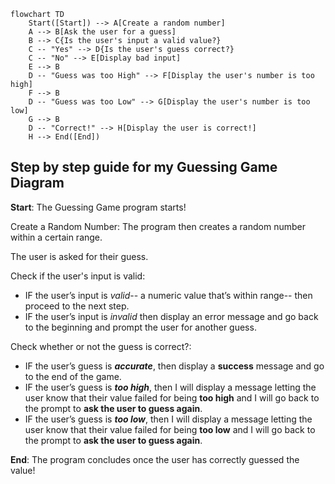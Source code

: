 ```mermaid
flowchart TD
    Start([Start]) --> A[Create a random number]
    A --> B[Ask the user for a guess]
    B --> C{Is the user's input a valid value?}
    C -- "Yes" --> D{Is the user's guess correct?}
    C -- "No" --> E[Display bad input]
    E --> B
    D -- "Guess was too High" --> F[Display the user's number is too high]
    F --> B
    D -- "Guess was too Low" --> G[Display the user's number is too low]
    G --> B
    D -- "Correct!" --> H[Display the user is correct!]
    H --> End([End])
```
## Step by step guide for my Guessing Game Diagram

**Start**: The Guessing Game program starts!

Create a Random Number: The program then creates a random number within a certain range.


The user is asked for their guess.


Check if the user's input is valid:
*	IF the user’s input is _valid_-- a numeric value that’s within range-- then proceed to the next step.
*	IF the user’s input is _invalid_ then display an error message and go back to the beginning and prompt the user for another guess.


Check whether or not the guess is correct?:
*	IF the user’s guess is **_accurate_**, then display a **success** message and go to the end of the game.
*	IF the user’s guess is **_too high_**, then I will display a message letting the user know that their value failed for being **too high** and I will go back to the prompt to **ask the user to guess again**.
*	IF the user’s guess is **_too low_**, then I will display a message letting the user know that their value failed for being **too low** and I will go back to the prompt to **ask the user to guess again**.


**End**: The program concludes once the user has correctly guessed the value!
